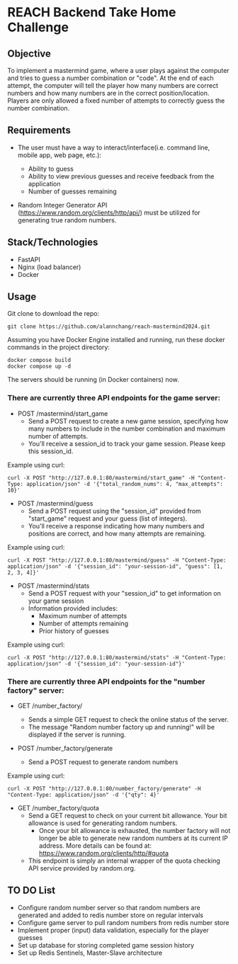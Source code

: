 # REACH Backend Take Home Challenge
## Objective

To implement a mastermind game, where a user plays against the computer and tries to guess a number combination or "code".
At the end of each attempt, the computer will tell the player how many numbers are correct numbers and how
many numbers are in the correct position/location.  Players are only allowed a fixed number of attempts to correctly
guess the number combination.

## Requirements

- The user must have a way to interact/interface(i.e. command line, mobile app, web page, etc.):
  - Ability to guess
  - Ability to view previous guesses and receive feedback from the application
  - Number of guesses remaining

- Random Integer Generator API (https://www.random.org/clients/http/api/) must be utilized for generating true random numbers.

## Stack/Technologies

- FastAPI 
- Nginx (load balancer) 
- Docker

## Usage

Git clone to download the repo:
```
git clone https://github.com/alannchang/reach-mastermind2024.git
```

Assuming you have Docker Engine installed and running, run these docker commands in the project directory:
```
docker compose build
docker compose up -d
```

The servers should be running (in Docker containers) now.

### There are currently three API endpoints for the game server:

- POST /mastermind/start_game 
    - Send a POST request to create a new game session, specifying how many numbers to include 
      in the number combination and maximum number of attempts.
    - You'll receive a session_id to track your game session. Please keep this session_id.

Example using curl:

```
curl -X POST "http://127.0.0.1:80/mastermind/start_game" -H "Content-Type: application/json" -d '{"total_random_nums": 4, "max_attempts": 10}'

```

- POST /mastermind/guess
    - Send a POST request using the "session_id" provided from "start_game" request and your guess (list of integers).
    - You'll receive a response indicating how many numbers and positions are correct, and how many attempts are remaining.

Example using curl:

```
curl -X POST "http://127.0.0.1:80/mastermind/guess" -H "Content-Type: application/json" -d '{"session_id": "your-session-id", "guess": [1, 2, 3, 4]}'

```
- POST /mastermind/stats
  - Send a POST request with your "session_id" to get information on your game session
  - Information provided includes:
    - Maximum number of attempts
    - Number of attempts remaining
    - Prior history of guesses

Example using curl:

```
curl -X POST "http://127.0.0.1:80/mastermind/stats" -H "Content-Type: application/json" -d '{"session_id": "your-session-id"}'

```

### There are currently three API endpoints for the "number factory" server:

- GET /number_factory/
  - Sends a simple GET request to check the online status of the server.  
  - The message "Random number factory up and running!" will be displayed if the server is running.


- POST /number_factory/generate
  - Send a POST request to generate random numbers 

Example using curl:

```
curl -X POST "http://127.0.0.1:80/number_factory/generate" -H "Content-Type: application/json" -d '{"qty": 4}'

```

- GET /number_factory/quota
  - Send a GET request to check on your current bit allowance.  Your bit allowance is used for generating random numbers.
    - Once your bit allowance is exhausted, the number factory will not longer be able to generate new random numbers 
      at its current IP address.  More details can be found at: https://www.random.org/clients/http/#quota
  - This endpoint is simply an internal wrapper of the quota checking API service provided by random.org.

## TO DO List

- Configure random number server so that random numbers are generated and added to redis number store on regular intervals
- Configure game server to pull random numbers from redis number store
- Implement proper (input) data validation, especially for the player guesses
- Set up database for storing completed game session history
- Set up Redis Sentinels, Master-Slave architecture


